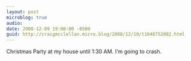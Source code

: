 ```yaml
---
layout: post
microblog: true
audio: 
date: 2008-12-09 19:00:00 -0500
guid: http://craigmcclellan.micro.blog/2008/12/10/t1048752082.html
---
```

Christmas Party at my house until 1:30 AM. I'm going to crash.
